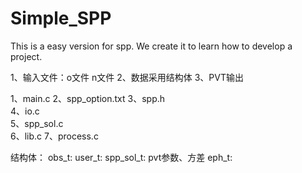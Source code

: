 # Simple_SPP
This is a easy version for spp. We create it to learn how to develop a project.

1、输入文件：o文件 n文件
2、数据采用结构体
3、PVT输出


1、main.c 
2、spp_option.txt 
3、spp.h  
4、io.c  
5、spp_sol.c  
6、lib.c
7、process.c

结构体：
obs_t:
user_t: 
spp_sol_t: pvt参数、方差
eph_t:
